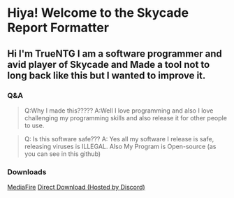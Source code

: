 # Hiya! Welcome to the Skycade Report Formatter
## Hi I'm TrueNTG I am a software programmer and avid player of Skycade and Made a tool not to long back like this but I wanted to improve it.

### Q&A
>Q:Why I made this?????
>A:Well I love programming and also I love challenging my programming skills and also release it for other people to use.

>Q: Is this software safe???
>A: Yes all my software I release is safe, releasing viruses is ILLEGAL. Also My Program is Open-source (as you can see in this github)

### Downloads

[MediaFire](https://www.mediafire.com/file/j9fickxmersvnyl/Skycade_Report_Formator.exe/file)
[Direct Download (Hosted by Discord)](https://cdn.discordapp.com/attachments/340596062081253376/603784544931545098/Skycade_Report_Formator.exe)
